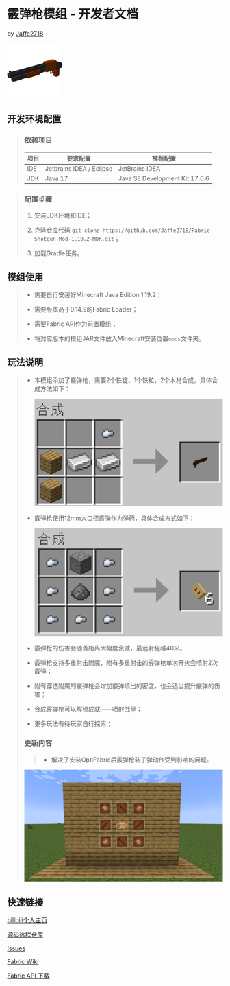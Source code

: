 # 霰弹枪模组 - 开发者文档

by [Jaffe2718](https://github.com/Jaffe2718/)

![image](gallery/icon.png)

## 开发环境配置

> ### 依赖项目
> 
> | 项目  | 要求配置                     | 推荐配置                           |
> | --- | ------------------------ | ------------------------------ |
> | IDE | Jetbrains IDEA / Eclipse | JetBrains IDEA                 |
> | JDK | Java 17                  | Java SE Development Kit 17.0.6 |

> ### 配置步骤
> 
> 1. 安装JDK环境和IDE；
> 
> 2. 克隆仓库代码 `git clone https://github.com/Jaffe2718/Fabric-Shotgun-Mod-1.19.2-MDK.git`；
> 
> 3. 加载Gradle任务。

## 模组使用

> - 需要自行安装好Minecraft Java Edition 1.19.2；
> 
> - 需要版本高于0.14.9的Fabric Loader；
> 
> - 需要Fabric API作为前置模组；
> 
> - 将对应版本的模组JAR文件放入Minecraft安装位置`mods`文件夹。

## 玩法说明

> - 本模组添加了霰弹枪，需要2个铁锭，1个铁粒，2个木材合成，具体合成方法如下：
>   
>   ![image](gallery/recipe_shotgun.png)
> 
> - 霰弹枪使用12mm大口径霰弹作为弹药，具体合成方式如下：
>   
>   ![image](gallery/recipe_grapeshot.png)
> 
> - 霰弹枪的伤害会随着距离大幅度衰减，最远射程越40米。
> 
> - 霰弹枪支持多重射击附魔，附有多重射击的霰弹枪单次开火会喷射2次霰弹；
> 
> - 附有穿透附魔的霰弹枪会增加霰弹喷出的密度，也会适当提升霰弹的伤害；
> 
> - 合成霰弹枪可以解锁成就——喷射战皇；
> 
> - 更多玩法有待玩家自行探索；
> 
> ### 更新内容
> 
> > - 解决了安装OptiFabric后霰弹枪装子弹动作受到影响的问题。
> 
> ![image](gallery/show.png)

## 快速链接

[bilibili个人主页](https://space.bilibili.com/1671742926)

[源码远程仓库](https://github.com/Jaffe2718/Fabric-Shotgun-Mod-1.19.2-MDK)

[Issues](https://github.com/Jaffe2718/Fabric-Shotgun-Mod-1.19.2-MDK/issues)

[Fabric Wiki](https://fabricmc.net/wiki/doku.php)

[Fabric API 下载](https://www.mcmod.cn/class/3124.html)
